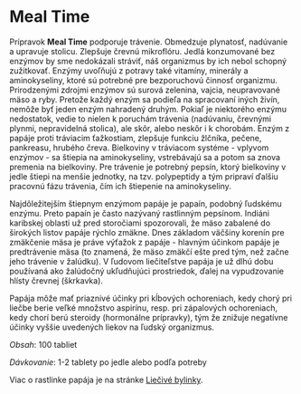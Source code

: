 Meal Time
=========

Prípravok **Meal Time** podporuje trávenie. Obmedzuje plynatosť, nadúvanie
a upravuje stolicu. Zlepšuje črevnú mikroflóru. Jedlá konzumované bez enzýmov by
sme nedokázali stráviť, náš organizmus by ich nebol schopný zužitkovať. Enzýmy
uvoľňujú z potravy také vitamíny, minerály a aminokyseliny, ktoré sú potrebné
pre bezporuchovú činnosť organizmu. Prirodzenými zdrojmi enzýmov sú surová
zelenina, vajcia, neupravované mäso a ryby. Pretože každý enzým sa podieľa na
spracovaní iných živín, nemôže byť jeden enzým nahradený druhým. Pokiaľ je
niektorého enzýmu nedostatok, vedie to nielen k poruchám trávenia (nadúvaniu,
črevnými plynmi, nepravidelná stolica), ale skôr, alebo neskôr i k chorobám.
Enzým z papáje proti tráviacim ťažkostiam, zlepšuje funkciu žlčníka, pečene,
pankreasu, hrubého čreva. Bielkoviny v tráviacom systéme - vplyvom enzýmov - sa
štiepia na aminokyseliny, vstrebávajú sa a potom sa znova premenia na
bielkoviny. Pre trávenie je potrebný pepsín, ktorý bielkoviny v jedle štiepi na
menšie jednotky, na tzv. polypeptidy a tým pripraví ďalšiu pracovnú fázu
trávenia, čím ich štiepenie na aminokyseliny.

Najdôležitejším štiepnym enzýmom papáje je papaín, podobný ľudskému enzýmu.
Preto papaín je často nazývaný rastlinným pepsínom. Indiáni karibskej oblasti už
pred storočiami spozorovali, že mäso zabalené do širokých listov papáje rýchlo
zmäkne. Dnes základom väčšiny korenín pre zmäkčenie mäsa je práve výťažok z
papáje - hlavným účinkom papáje je predtrávenie mäsa (to znamená, že mäso zmäkčí
ešte pred tým, než začne jeho trávenie v žalúdku). V ľudovom liečiteľstve papája
je už dlhú dobu používaná ako žalúdočný ukľudňujúci prostriedok, ďalej na
vypudzovanie hlísty črevnej (škrkavka).

Papája môže mať priaznivé účinky pri kĺbových ochoreniach, kedy chorý pri liečbe
berie veľké množstvo aspirínu, resp. pri zápalových ochoreniach, kedy chorí berú
steroidy (hormonálne prípravky), tým že znižuje negatívne účinky vyššie
uvedených liekov na ľudský organizmus.

*Obsah*: 100 tabliet

*Dávkovanie*: 1-2 tablety po jedle alebo podľa potreby

Viac o rastlinke papája je na stránke [Liečivé
bylinky](/sip/#p/papaja-obycajna).

